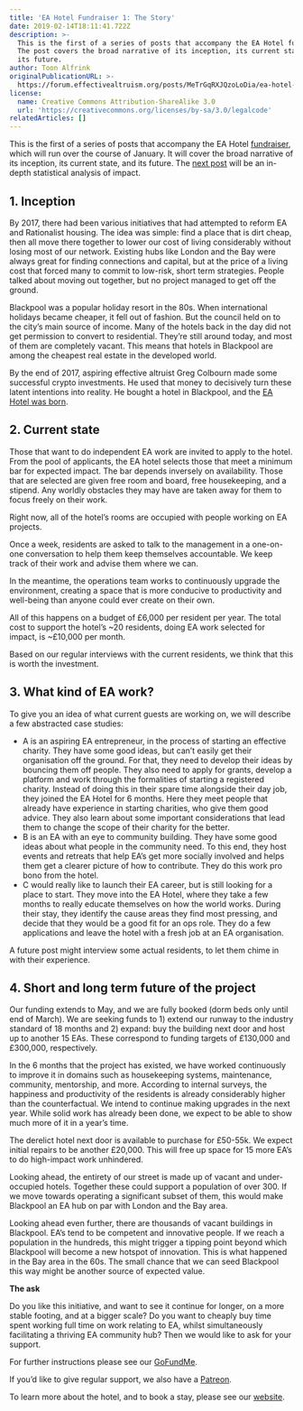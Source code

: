 ```yaml
---
title: 'EA Hotel Fundraiser 1: The Story'
date: 2019-02-14T18:11:41.722Z
description: >-
  This is the first of a series of posts that accompany the EA Hotel fundraiser.
  The post covers the broad narrative of its inception, its current state, and
  its future.
author: Toon Alfrink
originalPublicationURL: >-
  https://forum.effectivealtruism.org/posts/MeTrGqRXJQzoLoDia/ea-hotel-fundraiser-1-the-story
license:
  name: Creative Commons Attribution-ShareAlike 3.0
  url: 'https://creativecommons.org/licenses/by-sa/3.0/legalcode'
relatedArticles: []
---
```

This is the first of a series of posts that accompany the EA Hotel [fundraiser](https://www.gofundme.com/ea-hotel), which will run over the course of January. It will cover the broad narrative of its inception, its current state, and its future. The [next post](https://resources.eahub.org/evaluation_and_strategy/ea-hotel-fundraiser-2-current-guests-and-their-projects/) will be an in-depth statistical analysis of impact.

## 1. Inception

By 2017, there had been various initiatives that had attempted to reform EA and Rationalist housing. The idea was simple: find a place that is dirt cheap, then all move there together to lower our cost of living considerably without losing most of our network. Existing hubs like London and the Bay were always great for finding connections and capital, but at the price of a living cost that forced many to commit to low-risk, short term strategies. People talked about moving out together, but no project managed to get off the ground.

Blackpool was a popular holiday resort in the 80s. When international holidays became cheaper, it fell out of fashion. But the council held on to the city’s main source of income. Many of the hotels back in the day did not get permission to convert to residential. They’re still around today, and most of them are completely vacant. This means that hotels in Blackpool are among the cheapest real estate in the developed world.

By the end of 2017, aspiring effective altruist Greg Colbourn made some successful crypto investments. He used that money to decisively turn these latent intentions into reality. He bought a hotel in Blackpool, and the [EA Hotel was born](https://forum.effectivealtruism.org/posts/JdqHvyy2Tjcj3nKoD/ea-hotel-with-free-accommodation-and-board-for-two-years).

## 2. Current state

Those that want to do independent EA work are invited to apply to the hotel. From the pool of applicants, the EA hotel selects those that meet a minimum bar for expected impact. The bar depends inversely on availability. Those that are selected are given free room and board, free housekeeping, and a stipend. Any worldly obstacles they may have are taken away for them to focus freely on their work.

Right now, all of the hotel’s rooms are occupied with people working on EA projects.

Once a week, residents are asked to talk to the management in a one-on-one conversation to help them keep themselves accountable. We keep track of their work and advise them where we can.

In the meantime, the operations team works to continuously upgrade the environment, creating a space that is more conducive to productivity and well-being than anyone could ever create on their own.

All of this happens on a budget of £6,000 per resident per year. The total cost to support the hotel’s \~20 residents, doing EA work selected for impact, is \~£10,000 per month.

Based on our regular interviews with the current residents, we think that this is worth the investment.

## 3. What kind of EA work?

To give you an idea of what current guests are working on, we will describe a few abstracted case studies:

* A is an aspiring EA entrepreneur, in the process of starting an effective charity. They have some good ideas, but can’t easily get their organisation off the ground. For that, they need to develop their ideas by bouncing them off people. They also need to apply for grants, develop a platform and work through the formalities of starting a registered charity. Instead of doing this in their spare time alongside their day job, they joined the EA Hotel for 6 months. Here they meet people that already have experience in starting charities, who give them good advice. They also learn about some important considerations that lead them to change the scope of their charity for the better.
* B is an EA with an eye to community building. They have some good ideas about what people in the community need. To this end, they host events and retreats that help EA’s get more socially involved and helps them get a clearer picture of how to contribute. They do this work pro bono from the hotel.
* C would really like to launch their EA career, but is still looking for a place to start. They move into the EA Hotel, where they take a few months to really educate themselves on how the world works. During their stay, they identify the cause areas they find most pressing, and decide that they would be a good fit for an ops role. They do a few applications and leave the hotel with a fresh job at an EA organisation.

A future post might interview some actual residents, to let them chime in with their experience.

## 4. Short and long term future of the project

Our funding extends to May, and we are fully booked (dorm beds only until end of March). We are seeking funds to 1) extend our runway to the industry standard of 18 months and 2) expand: buy the building next door and host up to another 15 EAs. These correspond to funding targets of £130,000 and £300,000, respectively.

In the 6 months that the project has existed, we have worked continuously to improve it in domains such as housekeeping systems, maintenance, community, mentorship, and more. According to internal surveys, the happiness and productivity of the residents is already considerably higher than the counterfactual. We intend to continue making upgrades in the next year. While solid work has already been done, we expect to be able to show much more of it in a year’s time.

The derelict hotel next door is available to purchase for £50-55k. We expect initial repairs to be another £20,000. This will free up space for 15 more EA’s to do high-impact work unhindered.

Looking ahead, the entirety of our street is made up of vacant and under-occupied hotels. Together these could support a population of over 300. If we move towards operating a significant subset of them, this would make Blackpool an EA hub on par with London and the Bay area.

Looking ahead even further, there are thousands of vacant buildings in Blackpool. EA’s tend to be competent and innovative people. If we reach a population in the hundreds, this might trigger a tipping point beyond which Blackpool will become a new hotspot of innovation. This is what happened in the Bay area in the 60s. The small chance that we can seed Blackpool this way might be another source of expected value.

**The ask**

Do you like this initiative, and want to see it continue for longer, on a more stable footing, and at a bigger scale? Do you want to cheaply buy time spent working full time on work relating to EA, whilst simultaneously facilitating a thriving EA community hub? Then we would like to ask for your support.

For further instructions please see our [GoFundMe](https://www.gofundme.com/ea-hotel).

If you’d like to give regular support, we also have a [Patreon](https://www.patreon.com/eahotel).

To learn more about the hotel, and to book a stay, please see our [website](https://eahotel.org/).

